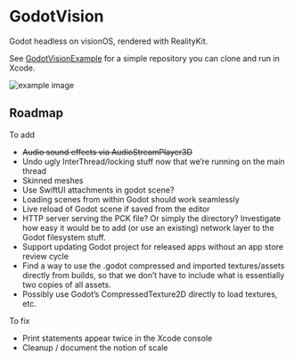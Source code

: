 # GodotVision

Godot headless on visionOS, rendered with RealityKit. 

See [GodotVisionExample](https://github.com/kevinw/GodotVisionExample) for a simple repository you can clone and run in Xcode.

![example image](https://raw.githubusercontent.com/kevinw/GodotVisionExample/main/docs/screenshot1.jpg)

## Roadmap

To add

* ~~Audio sound effects via AudioStreamPlayer3D~~
* Undo ugly InterThread/locking stuff now that we’re running on the main thread
* Skinned meshes
* Use SwiftUI attachments in godot scene?
* Loading scenes from within Godot should work seamlessly
* Live reload of Godot scene if saved from the editor
* HTTP server serving the PCK file? Or simply the directory? Investigate how easy it would be to add (or use an existing) network layer to the Godot filesystem stuff.
* Support updating Godot project for released apps without an app store review cycle
* Find a way to use the .godot compressed and imported textures/assets directly from builds, so that we don’t have to include what is essentially two copies of all assets.
* Possibly use Godot’s CompressedTexture2D directly to load textures, etc.

To fix

* Print statements appear twice in the Xcode console
* Cleanup / document the notion of scale
